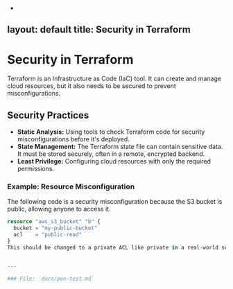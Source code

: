 -
layout: default
title: Security in Terraform
---
# Security in Terraform

Terraform is an Infrastructure as Code (IaC) tool. It can create and manage cloud resources, but it also needs to be secured to prevent misconfigurations.

## Security Practices

- **Static Analysis:** Using tools to check Terraform code for security misconfigurations before it's deployed.
- **State Management:** The Terraform state file can contain sensitive data. It must be stored securely, often in a remote, encrypted backend.
- **Least Privilege:** Configuring cloud resources with only the required permissions.

### Example: Resource Misconfiguration

The following code is a security misconfiguration because the S3 bucket is public, allowing anyone to access it.

```terraform
resource "aws_s3_bucket" "b" {
  bucket = "my-public-bucket"
  acl    = "public-read"
}
This should be changed to a private ACL like private in a real-world scenario.


---

### File: `docs/pen-test.md`

